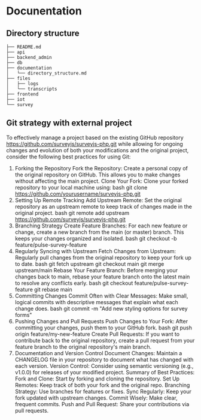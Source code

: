 # Docunentation


## Directory structure

```
├── README.md
├── api
├── backend_admin
├── db
├── documentation
│   └── directory_structure.md
├── files
│   ├── logs
│   └── transcripts
├── frontend
├── iot
└── survey
```

## Git strategy with external project

To effectively manage a project based on the existing GitHub repository https://github.com/surveyjs/surveyjs-php.git while allowing for ongoing changes and evolution of both your modifications and the original project, consider the following best practices for using Git:
1. Forking the Repository
Fork the Repository: Create a personal copy of the original repository on GitHub. This allows you to make changes without affecting the main project.
Clone Your Fork: Clone your forked repository to your local machine using:
bash
git clone https://github.com/yourusername/surveyjs-php.git
2. Setting Up Remote Tracking
Add Upstream Remote: Set the original repository as an upstream remote to keep track of changes made in the original project.
bash
git remote add upstream https://github.com/surveyjs/surveyjs-php.git
3. Branching Strategy
Create Feature Branches: For each new feature or change, create a new branch from the main (or master) branch. This keeps your changes organized and isolated.
bash
git checkout -b feature/pulse-survey-feature
4. Regularly Syncing with Upstream
Fetch Changes from Upstream: Regularly pull changes from the original repository to keep your fork up to date.
bash
git fetch upstream
git checkout main
git merge upstream/main
Rebase Your Feature Branch: Before merging your changes back to main, rebase your feature branch onto the latest main to resolve any conflicts early.
bash
git checkout feature/pulse-survey-feature
git rebase main
5. Committing Changes
Commit Often with Clear Messages: Make small, logical commits with descriptive messages that explain what each change does.
bash
git commit -m "Add new styling options for survey forms"
6. Pushing Changes and Pull Requests
Push Changes to Your Fork: After committing your changes, push them to your GitHub fork.
bash
git push origin feature/my-new-feature
Create Pull Requests: If you want to contribute back to the original repository, create a pull request from your feature branch to the original repository's main branch.
7. Documentation and Version Control
Document Changes: Maintain a CHANGELOG file in your repository to document what has changed with each version.
Version Control: Consider using semantic versioning (e.g., v1.0.0) for releases of your modified project.
Summary of Best Practices:
Fork and Clone: Start by forking and cloning the repository.
Set Up Remotes: Keep track of both your fork and the original repo.
Branching Strategy: Use branches for features or fixes.
Sync Regularly: Keep your fork updated with upstream changes.
Commit Wisely: Make clear, frequent commits.
Push and Pull Request: Share your contributions via pull requests.